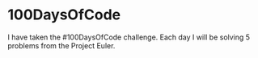 # 100DaysOfCode
I have taken the #100DaysOfCode challenge. Each day I will be solving 5 problems from the Project Euler.
